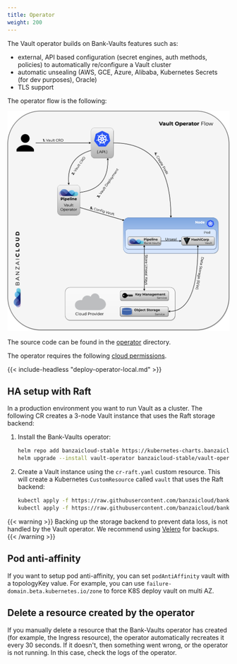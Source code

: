 ```yaml
---
title: Operator
weight: 200
---
```


The Vault operator builds on Bank-Vaults features such as:

- external, API based configuration (secret engines, auth methods, policies) to automatically re/configure a Vault cluster
- automatic unsealing (AWS, GCE, Azure, Alibaba, Kubernetes Secrets (for dev purposes), Oracle)
- TLS support

The operator flow is the following:

![operator](images/vaultoperator.png)

The source code can be found in the [operator](https://github.com/bank-vaults/bank-vaults/tree/master/operator) directory.

The operator requires the following [cloud permissions](/docs/cloud-permissions/).

{{< include-headless "deploy-operator-local.md"  >}}

## HA setup with Raft

In a production environment you want to run Vault as a cluster. The following CR creates a 3-node Vault instance that uses the Raft storage backend:

1. Install the Bank-Vaults operator:

    ```bash
    helm repo add banzaicloud-stable https://kubernetes-charts.banzaicloud.com
    helm upgrade --install vault-operator banzaicloud-stable/vault-operator
    ```

1. Create a Vault instance using the `cr-raft.yaml` custom resource. This will create a Kubernetes `CustomResource` called `vault` that uses the Raft backend:

    ```bash
    kubectl apply -f https://raw.githubusercontent.com/banzaicloud/bank-vaults/master/operator/deploy/rbac.yaml
    kubectl apply -f https://raw.githubusercontent.com/banzaicloud/bank-vaults/master/operator/deploy/cr-raft.yaml
    ```

{{< warning >}}
Backing up the storage backend to prevent data loss, is not handled by the Vault operator. We recommend using [Velero](../backup/) for backups.
{{< /warning >}}

## Pod anti-affinity

If you want to setup pod anti-affinity, you can set `podAntiAffinity` vault with a topologyKey value.
For example, you can use `failure-domain.beta.kubernetes.io/zone` to force K8S deploy vault on multi AZ.

## Delete a resource created by the operator

If you manually delete a resource that the Bank-Vaults operator has created (for example, the Ingress resource), the operator automatically recreates it every 30 seconds. If it doesn't, then something went wrong, or the operator is not running. In this case, check the logs of the operator.
